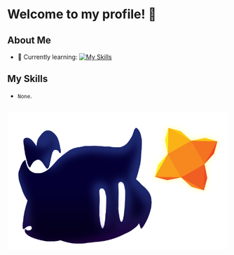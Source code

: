 # Welcome to my profile! 👋

## About Me

- 🌱 Currently learning:
[![My Skills](https://skillicons.dev/icons?i=haxe&theme=dark)](https://skillicons.dev)

## My Skills

  - `None`.

##

![image alt](https://github.com/SamuXDD/SamuXDD/blob/main/haxe.png)
